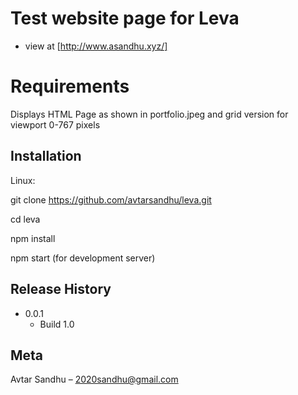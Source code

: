 #  Test website page for Leva

* view at  [http://www.asandhu.xyz/]


# Requirements

Displays HTML Page as shown in portfolio.jpeg and 
grid version for viewport 0-767 pixels

## Installation

Linux:

git clone https://github.com/avtarsandhu/leva.git

cd leva

npm install

npm start (for development server)


## Release History


* 0.0.1
    * Build 1.0

## Meta

Avtar Sandhu – 2020sandhu@gmail.com

